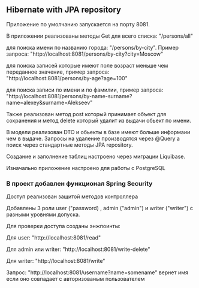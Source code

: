 ## Hibernate with JPA repository

Приложение по умолчанию запускается на порту 8081.

В приложении реализованы методы Get для всего списка: "/persons/all"  

для поиска имени по названию города:
"/persons/by-city". Пример запроса: "http://localhost:8081/persons/by-city?city=Moscow"

для поиска записей которые имеют поле возраст меньше чем переданное значение, пример запроса:
"http://localhost:8081/persons/by-age?age=100"

для поиска записи по имени и по фамилии, пример запроса:
"http://localhost:8081/persons/by-name-surname?name=alexey&surname=Alekseev"


Также реализован метод post который принимает объект для сохранения и метод delete который удалит из выдачи обьект по имени.

В модели реализован DTO и обьекты в базе имеют больше информаии чем в выдаче.
Запросы на удаление производятся через @Query а поиск через стандартные методы JPA repository.

Создание и заполнение таблиц настроено через миграции Liquibase.

Изначально приложение настроено для работы с PostgreSQL

### В проект добавлен функционал Spring Security

Доступ реализован защитой методов контроллера

Добавлены 3 роли user ("password) , admin ("admin") и writer ("writer") с разными уровнями допуска. 

Для проверки доступа созданы энжпоинты:

Для user: "http://localhost:8081/read"

Для admin или writer: "http://localhost:8081/write-delete"

Для writer: "http://localhost:8081/write"

Запрос: "http://localhost:8081/username?name=somename" вернет имя если оно совпадает с авторизованым пользователем